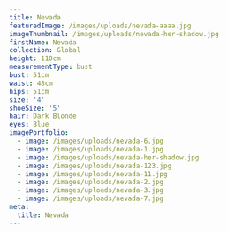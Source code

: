 ```yaml
---
title: Nevada
featuredImage: /images/uploads/nevada-aaaa.jpg
imageThumbnail: /images/uploads/nevada-her-shadow.jpg
firstName: Nevada
collection: Global
height: 110cm
measurementType: bust
bust: 51cm
waist: 48cm
hips: 51cm
size: '4'
shoeSize: '5'
hair: Dark Blonde
eyes: Blue
imagePortfolio:
  - image: /images/uploads/nevada-6.jpg
  - image: /images/uploads/nevada-1.jpg
  - image: /images/uploads/nevada-her-shadow.jpg
  - image: /images/uploads/nevada-123.jpg
  - image: /images/uploads/nevada-11.jpg
  - image: /images/uploads/nevada-2.jpg
  - image: /images/uploads/nevada-3.jpg
  - image: /images/uploads/nevada-7.jpg
meta:
  title: Nevada
---
```


